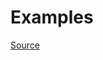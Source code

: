 


# Examples


[Source](http://www.rubydoc.info/gems/rubocop/RuboCop/Cop/Lint/UnneededCopEnableDirective)